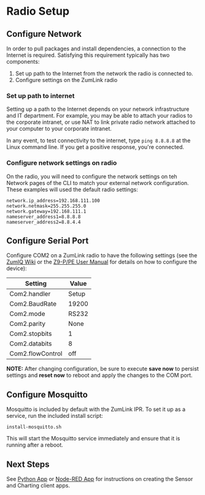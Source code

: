 # Radio Setup

## Configure Network

In order to pull packages and install dependencies, a connection to the Internet is required. Satisfying this requirement typically has two components:

1. Set up path to the Internet from the network the radio is connected to.
2. Configure settings on the ZumLink radio

### Set up path to internet

Setting up a path to the Internet depends on your network infrastructure and IT department. For example, you may be able to attach your radios to the corporate intranet, or use NAT to link private radio network attached to your computer to your corporate intranet.

In any event, to test connectivity to the internet, type `ping 8.8.8.8` at the Linux command line. If you get a positive response, you're connected.

### Configure network settings on radio

On the radio, you will need to configure the network settings on teh Network pages of the CLI to match your external network configuration. These examples will used the default radio settings:

    network.ip_address=192.168.111.100
    network.netmask=255.255.255.0
    network.gateway=192.168.111.1
    nameserver_address1=8.8.8.8
    nameserver_address2=8.8.4.4
    
## Configure Serial Port

Configure COM2 on a ZumLink radio to have the following settings (see the [ZumIQ Wiki](https://github.com/FreeWaveTechnologies/zumlink-ipr-sdk/wiki) or the [Z9-P/PE User Manual](http://support.freewave.com/knowledge-base/z9-pe-user-manual/) for details on how to configure the device):

**Setting**      | **Value**
---------------- | -------------------
Com2.handler     | Setup
Com2.BaudRate    | 19200
Com2.mode        | RS232
Com2.parity      | None
Com2.stopbits    | 1
Com2.databits    | 8
Com2.flowControl | off

**NOTE:** After changing configuration, be sure to execute **save now** to persist settings and **reset now** to reboot and apply the changes to the COM port.

## Configure Mosquitto

Mosquitto is included by default with the ZumLink IPR. To set it up as a service, run the included install script:

    install-mosquitto.sh

This will start the Mosquitto service immediately and ensure that it is running after a reboot.

## Next Steps

See [Python App](python/README.md) or [Node-RED App](node-red/README.md) for instructions on creating the Sensor and Charting client apps.

